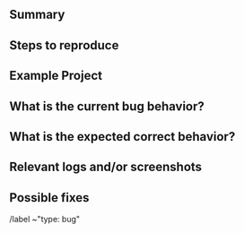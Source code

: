 ## Summary

<!-- Summarize the bug encountered concisely -->

## Steps to reproduce

<!-- How one can reproduce the issue - this is very important -->

## Example Project

<!-- If possible, please create an example project here on dlr.GitLab.com that exhibits the
problematic behaviour, and link to it here in the bug report. -->


## What is the current bug behavior?

<!-- What actually happens -->


## What is the expected correct behavior?

<!-- What you should see instead -->


## Relevant logs and/or screenshots

<!-- Paste any relevant logs - please use code blocks (```) to format console output, logs, and code
as it's very hard to read otherwise. -->


## Possible fixes

<!-- If you can, link to the line of code that might be responsible for the problem -->

<!-- please add appropriate labels to the issue, at least the ~bug label but you  can also label the
 priority of the issue -->

<!-- Feel free to add an epic label -->

/label ~"type: bug"
